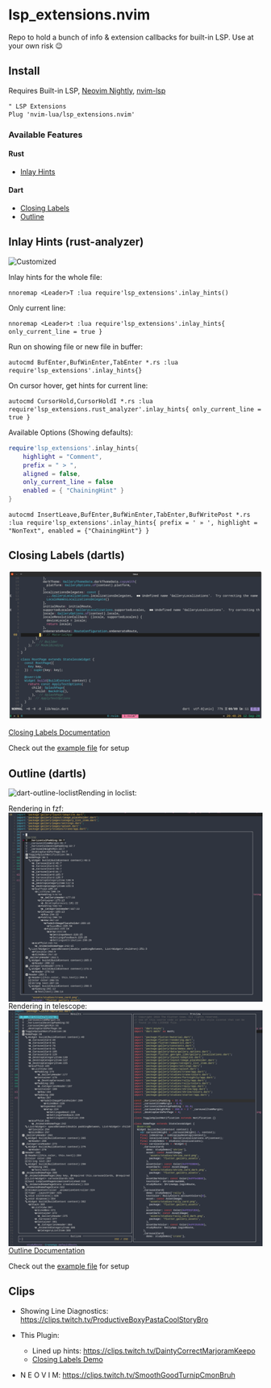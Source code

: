# lsp_extensions.nvim

Repo to hold a bunch of info &amp; extension callbacks for built-in LSP. Use at your own risk :wink:

## Install

Requires Built-in LSP, [Neovim Nightly](https://github.com/neovim/neovim/releases/tag/nightly), [nvim-lsp](https://github.com/neovim/nvim-lsp)

```vimscript
" LSP Extensions
Plug 'nvim-lua/lsp_extensions.nvim'
```

### Available Features

#### Rust
- [Inlay Hints](#inlay-hints-rust-analyzer)

#### Dart
- [Closing Labels](#closing-labels-dartls)
- [Outline](#outline-dartls)

## Inlay Hints (rust-analyzer)

![Customized](https://i.imgur.com/FRRas1c.png)

Inlay hints for the whole file:

```vimscript
nnoremap <Leader>T :lua require'lsp_extensions'.inlay_hints()
```

Only current line:

```vimscript
nnoremap <Leader>t :lua require'lsp_extensions'.inlay_hints{ only_current_line = true }
```

Run on showing file or new file in buffer:

```vimscript
autocmd BufEnter,BufWinEnter,TabEnter *.rs :lua require'lsp_extensions'.inlay_hints{}
```

On cursor hover, get hints for current line:

```vimscript
autocmd CursorHold,CursorHoldI *.rs :lua require'lsp_extensions.rust_analyzer'.inlay_hints{ only_current_line = true }
```

Available Options (Showing defaults):

```lua
require'lsp_extensions'.inlay_hints{
	highlight = "Comment",
	prefix = " > ",
	aligned = false,
	only_current_line = false
	enabled = { "ChainingHint" }
}
```

```vimscript
autocmd InsertLeave,BufEnter,BufWinEnter,TabEnter,BufWritePost *.rs :lua require'lsp_extensions'.inlay_hints{ prefix = ' » ', highlight = "NonText", enabled = {"ChainingHint"} }
```

## Closing Labels (dartls)
![closing-labels](https://raw.githubusercontent.com/tjdevries/media.repo/b4a4a20d0c31a4905e42e219cf854c9aa104edbd/lsp_extensions/dart-closingLabels.png)

[Closing Labels Documentation](https://github.com/dart-lang/sdk/blob/master/pkg/analysis_server/tool/lsp_spec/README.md#darttextdocumentpublishclosinglabels-notification)

Check out the [example file](examples/dart/closing_labels.lua) for setup

## Outline (dartls)
Rending in loclist:
<img align="left" alt="dart-outline-loclist" src="https://raw.githubusercontent.com/tjdevries/media.repo/b27a8366b460cac2629d5fdb81862e5bd1d0a553/lsp_extensions/dart-outline.png">


Rendering in fzf:
<img align="left" alt="dart-outline-fzf" src="https://raw.githubusercontent.com/PatOConnor43/media.repo/0a8aa1c6fc89087c4771557c1e59864700821b26/lsp_extensions/dart-outline-fzf.png">


Rendering in telescope:
<img align="left" alt="dart-outline-telescope" src="https://raw.githubusercontent.com/PatOConnor43/media.repo/0a8aa1c6fc89087c4771557c1e59864700821b26/lsp_extensions/dart-outline-telescope.png">

[Outline Documentation](https://github.com/dart-lang/sdk/blob/master/pkg/analysis_server/tool/lsp_spec/README.md#darttextdocumentpublishoutline-notification)

Check out the [example file](examples/dart/outline.lua) for setup

## Clips

- Showing Line Diagnostics: https://clips.twitch.tv/ProductiveBoxyPastaCoolStoryBro

- This Plugin:

  - Lined up hints: https://clips.twitch.tv/DaintyCorrectMarjoramKeepo
  - [Closing Labels Demo](https://github.com/tjdevries/media.repo/blob/b4a4a20d0c31a4905e42e219cf854c9aa104edbd/lsp_extensions/dart-closingLabels.mp4)

- N E O V I M: https://clips.twitch.tv/SmoothGoodTurnipCmonBruh
